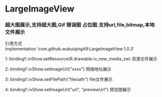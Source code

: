 # LargeImageView
### 超大图展示,支持超大图,Gif 错误图 占位图.支持url,file,bitmap,本地文件展示

引用方式          
implementation 'com.github.wukuiqing49:LargeImageView:1.0.3'     


1:  binding!!.ivShow.setResource(R.drawable.iv_new_media_zw) 资源文件展示   

2:  binding!!.ivShow.setImageUrl("xxxx") 网络地址展示     

3:  binding!!.ivShow.setFilePath("fileoath")  file文件展示      

4:  binding!!.ivShow.setImageUrl("url", "previewUrl")   预览图展示       

  
